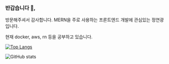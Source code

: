 ### 반갑습니다 👋,  

방문해주셔서 감사합니다. MERN을 주로 사용하는 프론트엔드 개발에 관심있는 정연광입니다.

현재 docker, aws, rn 등을 공부하고 있습니다.

[![Top Langs](https://github-readme-stats.vercel.app/api/top-langs/?username=HelloJeong)](https://github.com/anuraghazra/github-readme-stats)

![GitHub stats](https://github-readme-stats.vercel.app/api?username=HelloJeong&show_icons=true)  


